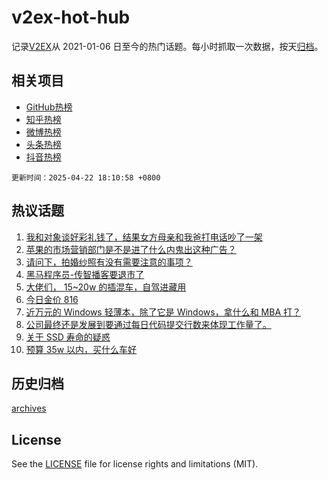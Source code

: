 # v2ex-hot-hub

 记录[V2EX](https://www.v2ex.com/)从 2021-01-06 日至今的热门话题。每小时抓取一次数据，按天[归档](archives)。
 
 ## 相关项目

- [GitHub热榜](https://github.com/lonnyzhang423/github-hot-hub)
- [知乎热榜](https://github.com/lonnyzhang423/zhihu-hot-hub)
- [微博热榜](https://github.com/lonnyzhang423/weibo-hot-hub)
- [头条热榜](https://github.com/lonnyzhang423/toutiao-hot-hub)
- [抖音热榜](https://github.com/lonnyzhang423/douyin-hot-hub)


 `更新时间：2025-04-22 18:10:58 +0800`

## 热议话题

1. [我和对象谈好彩礼钱了，结果女方母亲和我爸打电话吵了一架](https://www.v2ex.com/t/1127130)
1. [苹果的市场营销部门是不是进了什么内鬼出这种广告？](https://www.v2ex.com/t/1127191)
1. [请问下，拍婚纱照有没有需要注意的事项？](https://www.v2ex.com/t/1127174)
1. [黑马程序员-传智播客要退市了](https://www.v2ex.com/t/1127211)
1. [大佬们， 15~20w 的插混车，自驾进藏用](https://www.v2ex.com/t/1127199)
1. [今日金价 816](https://www.v2ex.com/t/1127160)
1. [近万元的 Windows 轻薄本，除了它是 Windows，拿什么和 MBA 打？](https://www.v2ex.com/t/1127102)
1. [公司最终还是发展到要通过每日代码提交行数来体现工作量了。](https://www.v2ex.com/t/1127213)
1. [关于 SSD 寿命的疑惑](https://www.v2ex.com/t/1127203)
1. [预算 35w 以内，买什么车好](https://www.v2ex.com/t/1127258)

## 历史归档

[archives](archives)

## License

See the [LICENSE](LICENSE) file for license rights and limitations (MIT).

